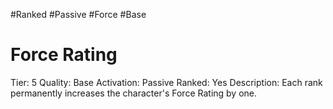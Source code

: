 #Ranked
#Passive
#Force 
#Base
# Force Rating
Tier: 5
Quality: Base
Activation: Passive
Ranked: Yes
Description: Each rank permanently increases the character's Force Rating by one.